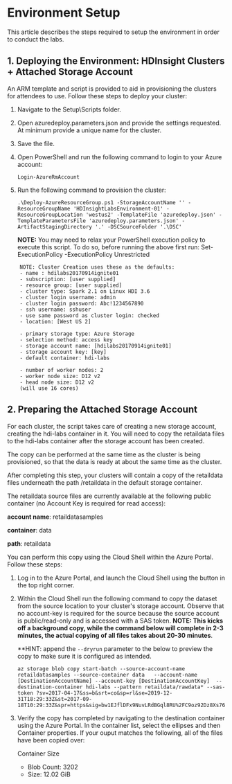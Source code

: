 # Environment Setup

This article describes the steps required to setup the environment in order to conduct the labs. 


## 1. Deploying the Environment: HDInsight Clusters + Attached Storage Account
An ARM template and script is provided to aid in provisioning the clusters for attendees to use. Follow these steps to deploy your cluster:

1. Navigate to the Setup\Scripts folder. 
2. Open azuredeploy.parameters.json and provide the settings requested. At minimum provide a unique name for the cluster.
3. Save the file.
4. Open PowerShell and run the following command to login to your Azure account:

    ```
    Login-AzureRmAccount
    ```

4. Run the following command to provision the cluster:

    ```
    .\Deploy-AzureResourceGroup.ps1 -StorageAccountName '' -ResourceGroupName 'HDInsightLabsEnvironment-01' -ResourceGroupLocation 'westus2' -TemplateFile 'azuredeploy.json' -TemplateParametersFile 'azuredeploy.parameters.json' -ArtifactStagingDirectory '.' -DSCSourceFolder '.\DSC'
    ```

    **NOTE:** You may need to relax your PowerShell execution policy to execute this script. To do so, before running the above first run:
    Set-ExecutionPolicy -ExecutionPolicy Unrestricted

```
    NOTE: Cluster Creation uses these as the defaults:
    - name : hdilabs20170914ignite01  
    - subscription: [user supplied]  
    - resource group: [user supplied] 
    - cluster type: Spark 2.1 on Linux HDI 3.6
    - cluster login username: admin
    - cluster login password: Abc!1234567890
    - ssh username: sshuser
    - use same password as cluster login: checked
    - location: [West US 2]

    - primary storage type: Azure Storage
    - selection method: access key
    - storage account name: [hdilabs20170914ignite01]
    - storage account key: [key]
    - default container: hdi-labs

    - number of worker nodes: 2
    - worker node size: D12 v2
    - head node size: D12 v2
    (will use 16 cores)
```

## 2. Preparing the Attached Storage Account
For each cluster, the script takes care of creating a new storage account, creating the hdi-labs container in it. You will need to copy the retaildata files to the hdi-labs container after the storage account has been created. 

The copy can be performed at the same time as the cluster is being provisioned, so that the data is ready at about the same time as the cluster.

After completing this step, your clusters will contain a copy of the retaildata files underneath the path /retaildata in the default storage container. 

The retaildata source files are currently available at the following public container (no Account Key is required for read access):

**account name**: retaildatasamples

**container**: data

**path**: retaildata

You can perform this copy using the Cloud Shell within the Azure Portal. Follow these steps:
1. Log in to the Azure Portal, and launch the Cloud Shell using the button in the top right corner.
2. Within the Cloud Shell run the following command to copy the dataset from the source location to your cluster's storage account. Observe that no account-key is required for the source because the source account is public/read-only and is accessed with a SAS token. **NOTE: This kicks off a background copy, while the command below will complete in 2-3 minutes, the actual copying of all files takes about 20-30 minutes**.

    **HINT: append the ```--dryrun``` parameter to the below to preview the copy to make sure it is configured as intended.

    ```
    az storage blob copy start-batch --source-account-name retaildatasamples --source-container data   --account-name [DestinationAccountName] --account-key [DestinationAccountKey]  --destination-container hdi-labs --pattern retaildata/rawdata* --sas-token ?sv=2017-04-17&ss=b&srt=co&sp=rl&se=2019-12-31T18:29:33Z&st=2017-09-18T10:29:33Z&spr=https&sig=bw1EJflDFx9NuvLRdBGql8RU%2FC9oz92Dz8Xs76cftJM%3D

    ```

3. Verify the copy has completed by navigating to the destination container using the Azure Portal. In the container list, select the ellipses and then Container properties. If your ouput matches the following, all of the files have been copied over:

    Container Size
    * Blob Count: 3202
    * Size: 12.02 GiB
